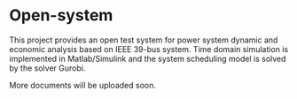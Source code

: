 # Open-system
This project provides an open test system for power system dynamic and economic analysis based on IEEE 39-bus system.
Time domain simulation is implemented in Matlab/Simulink and the system scheduling model is solved by the solver Gurobi.


More documents will be uploaded soon.
